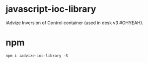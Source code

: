 # javascript-ioc-library

iAdvize Inversion of Control container (used in desk v3 #OHYEAH).


# npm

```
npm i iadvize-ioc-library -S
```
